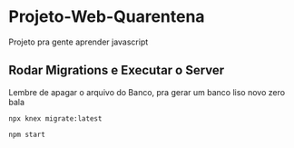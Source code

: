 # Projeto-Web-Quarentena
Projeto pra gente aprender javascript

## Rodar Migrations e Executar o Server

Lembre de apagar o arquivo do Banco, pra gerar um banco liso novo zero bala

`npx knex migrate:latest`

`npm start`

